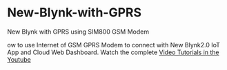 # New-Blynk-with-GPRS
New Blynk with GPRS using SIM800 GSM Modem

ow to use Internet of GSM GPRS Modem to connect with New Blynk2.0 IoT App and Cloud Web Dashboard. Watch the complete [Video Tutorials in the Youtube](https://youtu.be/2b82eok073c)

